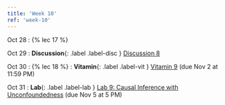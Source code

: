 ```yaml
---
title: 'Week 10'
ref: 'week-10'
---
```


Oct 28
: {% lec 17 %}

Oct 29
: **Discussion**{: .label .label-disc } [Discussion 8](https://drive.google.com/file/d/1JfB6ULP7rbpfVEHy7-p-cVNTi73ZB5mj/view?usp=sharing)

Oct 30
: {% lec 18 %}
: **Vitamin**{: .label .label-vit } [Vitamin 9](https://www.gradescope.com/courses/1104495) (due Nov 2 at 11:59 PM)

Oct 31
: **Lab**{: .label .label-lab } [Lab 9: Causal Inference with Unconfoundedness](https://data102.datahub.berkeley.edu/) (due Nov 5 at 5 PM)
